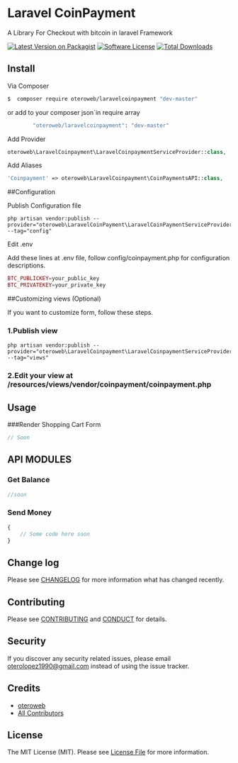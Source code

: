 # Laravel CoinPayment
A Library For Checkout with bitcoin in laravel Framework

[![Latest Version on Packagist][ico-version]][link-packagist]
[![Software License][ico-license]](LICENSE.md)
[![Total Downloads][ico-downloads]][link-downloads]

## Install

Via Composer

``` bash
$  composer require oteroweb/laravelcoinpayment "dev-master"

```
or add to your composer json´in require array

``` bash
        "oteroweb/laravelcoinpayment": "dev-master"
```

Add Provider

``` php
oteroweb\LaravelCoinpayment\LaravelCoinpaymentServiceProvider::class,
```

Add Aliases

``` php
'Coinpayment' => oteroweb\LaravelCoinpayment\CoinPaymentsAPI::class,
```

##Configuration

Publish Configuration file
```
php artisan vendor:publish --provider="oteroweb\LaravelCoinPayment\LaravelCoinPaymentServiceProvider" --tag="config"
```

Edit .env

Add these lines at .env file, follow config/coinpayment.php for configuration descriptions.
``` php
BTC_PUBLICKEY=your_public_key
BTC_PRIVATEKEY=your_private_key

```

##Customizing views (Optional)

If you want to customize form, follow these steps.

### 1.Publish view
```
php artisan vendor:publish --provider="oteroweb\LaravelCoinpayment\LaravelCoinpaymentServiceProvider" --tag="views"
```
### 2.Edit your view at /resources/views/vendor/coinpayment/coinpayment.php

## Usage

###Render Shopping Cart Form

``` php
// Soon
```

## API MODULES
### Get Balance
``` php
//soon
```

### Send Money
``` php
{
	// Some code here soon
}

```

## Change log

Please see [CHANGELOG](CHANGELOG.md) for more information what has changed recently.

## Contributing

Please see [CONTRIBUTING](CONTRIBUTING.md) and [CONDUCT](CONDUCT.md) for details.

## Security

If you discover any security related issues, please email oterolopez1990@gmail.com instead of using the issue tracker.

## Credits

- [oteroweb][link-author]
- [All Contributors][link-contributors]

## License

The MIT License (MIT). Please see [License File](LICENSE.md) for more information.


[ico-version]: https://img.shields.io/packagist/v/charlesassets/laravel-perfectmoney.svg?style=flat-square
[ico-license]: https://img.shields.io/badge/license-MIT-brightgreen.svg?style=flat-square
[ico-downloads]: https://img.shields.io/packagist/dt/charlesassets/laravel-perfectmoney.svg?style=flat-square


[link-packagist]: https://packagist.org/packages/oteroweb/laravel-perfectmoney
[link-downloads]: https://packagist.org/packages/oteroweb/laravel-perfectmoney
[link-author]: https://github.com/oteroweb
[link-contributors]: ../../contributors
